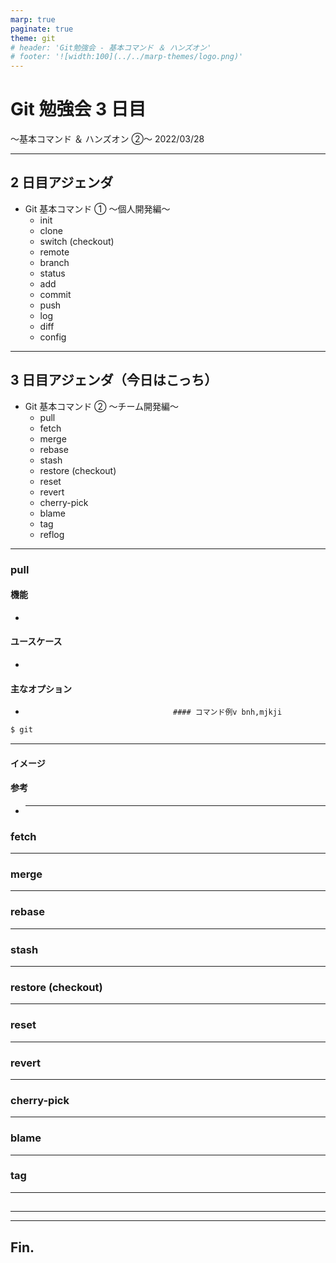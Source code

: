 ```yaml
---
marp: true
paginate: true
theme: git
# header: 'Git勉強会 - 基本コマンド ＆ ハンズオン'
# footer: '![width:100](../../marp-themes/logo.png)'
---
```


# Git 勉強会 3 日目

〜基本コマンド ＆ ハンズオン ②〜
2022/03/28

---

## 2 日目アジェンダ

- Git 基本コマンド ① 〜個人開発編〜
  - init
  - clone
  - switch (checkout)
  - remote
  - branch
  - status
  - add
  - commit
  - push
  - log
  - diff
  - config

---

## 3 日目アジェンダ（今日はこっち）

- Git 基本コマンド ② 〜チーム開発編〜
  - pull
  - fetch
  - merge
  - rebase
  - stash
  - restore (checkout)
  - reset
  - revert
  - cherry-pick
  - blame
  - tag
  - reflog

---

### pull

#### 機能

-

#### ユースケース

-

#### 主なオプション

-                                      #### コマンド例v bnh,mjkji

```bash
$ git
```

---

#### イメージ

#### 参考

- ***

### fetch

---

### merge

---

### rebase

---

### stash

---

### restore (checkout)

---

### reset

---

### revert

---

### cherry-pick

---

### blame

---

### tag

---

##

---

<style scoped>
  section { font-size: 190%; }
</style>

---

## Fin.
